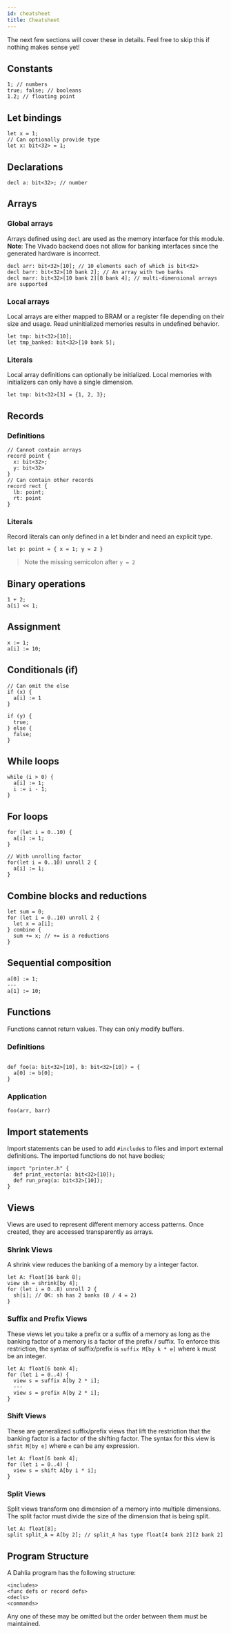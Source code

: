 ```yaml
---
id: cheatsheet
title: Cheatsheet
---
```


The next few sections will cover these in details. Feel free to skip this if
nothing makes sense yet!

## Constants

```dahlia
1; // numbers
true; false; // booleans
1.2; // floating point
```

## Let bindings

```dahlia
let x = 1;
// Can optionally provide type
let x: bit<32> = 1;
```

## Declarations

```dahlia
decl a: bit<32>; // number
```

## Arrays

### Global arrays

Arrays defined using `decl` are used as the memory interface for this module.
**Note**: The Vivado backend does not allow for banking interfaces since the
generated hardware is incorrect.

```dahlia
decl arr: bit<32>[10]; // 10 elements each of which is bit<32>
decl barr: bit<32>[10 bank 2]; // An array with two banks
decl marr: bit<32>[10 bank 2][8 bank 4]; // multi-dimensional arrays are supported
```

### Local arrays

Local arrays are either mapped to BRAM or a register file depending on their
size and usage. Read uninitialized memories results in undefined behavior.

```dahlia
let tmp: bit<32>[10];
let tmp_banked: bit<32>[10 bank 5];
```

### Literals

Local array definitions can optionally be initialized. Local memories with
initializers can only have a single dimension.

```dahlia
let tmp: bit<32>[3] = {1, 2, 3};
```

## Records

### Definitions

```dahlia
// Cannot contain arrays
record point {
  x: bit<32>;
  y: bit<32>
}
// Can contain other records
record rect {
  lb: point;
  rt: point
}
```

### Literals

Record literals can only defined in a let binder and need an explicit type.

```dahlia
let p: point = { x = 1; y = 2 }
```

> Note the missing semicolon after `y = 2`

## Binary operations

```dahlia
1 + 2;
a[i] << 1;
```

## Assignment

```dahlia
x := 1;
a[i] := 10;
```

## Conditionals (if)

```dahlia
// Can omit the else
if (x) {
  a[i] := 1
}

if (y) {
  true;
} else {
  false;
}
```

## While loops

```dahlia
while (i > 0) {
  a[i] := 1;
  i := i - 1;
}
```

## For loops

```dahlia
for (let i = 0..10) {
  a[i] := 1;
}
```

```dahlia
// With unrolling factor
for(let i = 0..10) unroll 2 {
  a[i] := 1;
}
```

## Combine blocks and reductions

```dahlia
let sum = 0;
for (let i = 0..10) unroll 2 {
  let x = a[i];
} combine {
  sum += x; // += is a reductions
}
```

## Sequential composition

```dahlia
a[0] := 1;
---
a[1] := 10;
```

## Functions

Functions cannot return values. They can only modify buffers.

### Definitions

```dahlia

def foo(a: bit<32>[10], b: bit<32>[10]) = {
  a[0] := b[0];
}
```

### Application

```dahlia
foo(arr, barr)
```

## Import statements

Import statements can be used to add `#include`s to files and import external
definitions. The imported functions do not have bodies;

```dahlia
import "printer.h" {
  def print_vector(a: bit<32>[10]);
  def run_prog(a: bit<32>[10]);
}
```


## Views

Views are used to represent different memory access patterns.
Once created, they are accessed transparently as arrays.

### Shrink Views
A shrink view reduces the banking of a memory by a integer factor.

```dahlia
let A: float[16 bank 8];
view sh = shrink[by 4];
for (let i = 0..8) unroll 2 {
  sh[i]; // OK: sh has 2 banks (8 / 4 = 2)
}
```

### Suffix and Prefix Views
These views let you take a prefix or a suffix of a memory as long as the banking factor of a memory
is a factor of the prefix / suffix. To enforce this restriction, the syntax of suffix/prefix is
`suffix M[by k * e]` where `k` must be an integer.

```dahlia
let A: float[6 bank 4];
for (let i = 0..4) {
  view s = suffix A[by 2 * i];
  ---
  view s = prefix A[by 2 * i];
}
```

### Shift Views
These are generalized suffix/prefix views that lift the restriction that the banking factor
is a factor of the shifting factor. The syntax for this view is `shfit M[by e]` where `e` can be
any expression.

```dahlia
let A: float[6 bank 4];
for (let i = 0..4) {
  view s = shift A[by i * i];
}
```

### Split Views
Split views transform one dimension of a memory into multiple dimensions.
The split factor must divide the size of the dimension that is being split.

```dahlia
let A: float[8];
split split_A = A[by 2]; // split_A has type float[4 bank 2][2 bank 2]
```

## Program Structure

A Dahlia program has the following structure:
```
<includes>
<func defs or record defs>
<decls>
<commands>
```

Any one of these may be omitted but the order between them must be maintained.

